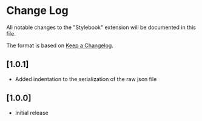 # Change Log

All notable changes to the "Stylebook" extension will be documented in this file.

The format is based on [Keep a Changelog](http://keepachangelog.com/).

## [1.0.1]

- Added indentation to the serialization of the raw json file

## [1.0.0]

- Initial release
